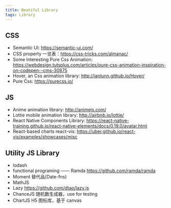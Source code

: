 ```yaml
---
title: Beatiful Library
tags: Library
---
```


## CSS

- Semantic UI: <https://semantic-ui.com/>
- CSS property 一览表：<https://css-tricks.com/almanac/>
- Some Interesting Pure Css Animation: <https://webdesign.tutsplus.com/articles/pure-css-animation-inspiration-on-codepen--cms-30875>
- Hover, an Css animation library: <http://ianlunn.github.io/Hover/>
- Pure Css: <https://purecss.io/>

## JS

- Anime animation library: <http://animejs.com/>
- Lottie mobile animation library: <http://airbnb.io/lottie/>
- React Native Components Library: <https://react-native-training.github.io/react-native-elements/docs/0.19.0/avatar.html>
- React-based charts react-vis: <https://uber.github.io/react-vis/examples/showcases/misc>

## Utility JS Library

- lodash
- functional programing —— Ramda <https://github.com/ramda/ramda>
- Moment 替代品(Date-fns)
- MathJS
- Lazy <https://github.com/dtao/lazy.js>
- ChanceJS 随机数生成器，use for testing
- ChartJS H5 图标库，基于 canvas